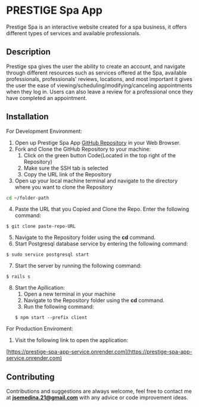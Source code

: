 # PRESTIGE Spa App

Prestige Spa is an interactive website created for a spa business, it offers different types of services and available professionals.

## Description

Prestige spa gives the user the ability to create an account, and navigate through different resources such as services offered at the Spa, available professionals, professionals' reviews, locations, and most important it gives the user the ease of viewing/scheduling/modifying/canceling appointments when they log in. Users can also leave a review for a professional once they have completed an appointment.

## Installation

For Development Environment:

1.  Open up Prestige Spa App [GitHub Repository](https://github.com/Jsebas0721/prestige-spa-app) in your Web Browser.
2.  Fork and Clone the GitHub Repository to your machine:
    1. Click on the green button Code(Located in the top right of the Repository)
    2. Make sure the SSH tab is selected
    3. Copy the URL link of the Repository
3. Open up your local machine terminal and navigate to the directory where you want to clone the Repository
```bash
cd ~/folder-path
```
4. Paste the URL that you Copied and Clone the Repo. Enter the following command:
```
$ git clone paste-repo-URL
```
5. Navigate to the Repository folder using the **cd** command.
6. Start Postgresql database service by entering the following command:
```
$ sudo service postgresql start
``` 
7. Start the server by running the following command:
```
$ rails s
``` 
8. Start the Apllication:
    1. Open a new terminal in your machine 
    2. Navigate to the Repository folder using the **cd** command.
    3. Run the following command:
    ```
    $ npm start --prefix client
    ```

For Production Enviroment:

1.  Visit the following link to open the application:

   [https://prestige-spa-app-service.onrender.com](https://prestige-spa-app-service.onrender.com)

## Contributing

Contributions and suggestions are always welcome, feel free to contact me at **jsemedina.21@gmail.com** with any advice or code improvement ideas.
